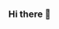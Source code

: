 ### Hi there 👋

<!--
**LeeSY99/LeeSY99** is a ✨ _special_ ✨ repository because its `README.md` (this file) appears on your GitHub profile.
![sangyoun's GitHub stats](https://github-readme-stats.vercel.app/api?username=LeeSY99&show_icons=true&theme=vue)
![Top Langs](https://github-readme-stats.vercel.app/api/top-langs/?username=LeeSY99&theme=vue)
Here are some ideas to get you started:

- 🔭 I’m currently working on ...
- 🌱 I’m currently learning ...
- 👯 I’m looking to collaborate on ...
- 🤔 I’m looking for help with ...
- 💬 Ask me about ...
- 📫 How to reach me: ...
- 😄 Pronouns: ...
- ⚡ Fun fact: ...
-->
